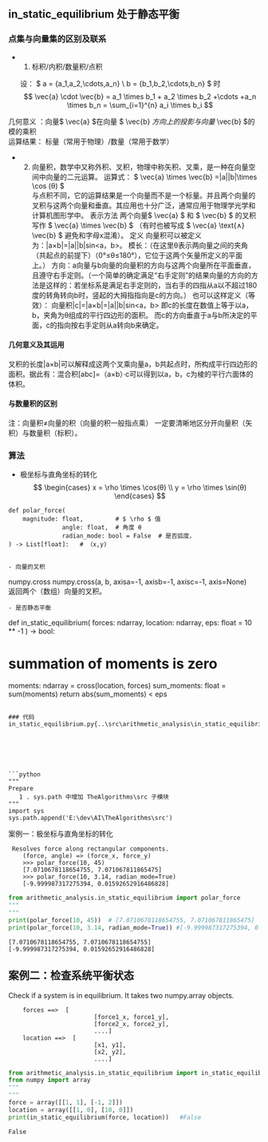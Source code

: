 ##   in_static_equilibrium 处于静态平衡

### 点集与向量集的区别及联系

- 1. 标积/内积/数量积/点积 <br>

  设：  $ a = {a_1,a_2,\cdots,a_n} \\
          b = {b_1,b_2,\cdots,b_n} 
        $ 时
  $$ 
    \vec{a} \cdot \vec{b}  
    = a_1 \times b_1 + a_2 \times b_2 +\cdots +a_n \times b_n 
    = \sum_{i=1}^{n} a_i  \times b_i
  $$

几何意义 ：向量$ \vec{a} $在向量 $ \vec{b} $方向上的投影与向量$ \vec{b} $的模的乘积 <br>
运算结果： 标量（常用于物理）/数量（常用于数学）

- 2. 向量积，数学中又称外积、叉积，物理中称矢积、叉乘，是一种在向量空间中向量的二元运算。
运算式： $ \vec{a} \times \vec{b} =|a||b|\times \cos (θ) $  <br>
与点积不同，它的运算结果是一个向量而不是一个标量。并且两个向量的叉积与这两个向量和垂直。其应用也十分广泛，通常应用于物理学光学和计算机图形学中。
表示方法
两个向量$ \vec{a} $ 和 $ \vec{b} $ 的叉积写作 $ \vec{a} \times \vec{b} $
（有时也被写成 $ \vec{a} \text{∧} \vec{b} $ 避免和字母x混淆）。
定义
向量积可以被定义为：|a×b|=|a||b|sin<a，b>。
模长：（在这里θ表示两向量之间的夹角（共起点的前提下）（0°≤θ≤180°），它位于这两个矢量所定义的平面上。）
方向：a向量与b向量的向量积的方向与这两个向量所在平面垂直，且遵守右手定则。（一个简单的确定满足“右手定则”的结果向量的方向的方法是这样的：若坐标系是满足右手定则的，当右手的四指从a以不超过180度的转角转向b时，竖起的大拇指指向是c的方向。）
也可以这样定义（等效）：
向量积|c|=|a×b|=|a||b|sin<a，b>
即c的长度在数值上等于以a，b，夹角为θ组成的平行四边形的面积。
而c的方向垂直于a与b所决定的平面，c的指向按右手定则从a转向b来确定。

#### 几何意义及其运用
叉积的长度|a×b|可以解释成这两个叉乘向量a，b共起点时，所构成平行四边形的面积。据此有：混合积[abc]=（a×b）·c可以得到以a，b，c为棱的平行六面体的体积。

#### 与数量积的区别
注：向量积≠向量的积（向量的积一般指点乘）
一定要清晰地区分开向量积（矢积）与数量积（标积）。

### 算法
- 极坐标与直角坐标的转化
$$ 
   \begin{cases}
      x = \rho \times \cos(θ) \\
      y = \rho \times \sin(θ) 
   \end{cases}
$$

```
def polar_force(
    magnitude: float,         # $ \rho $ 值
               angle: float,  # 角度 θ 
               radian_mode: bool = False  # 是否弧度，
) -> List[float]:   # （x,y)


- 向量的叉积
```
numpy.cross
numpy.cross(a, b, axisa=-1, axisb=-1, axisc=-1, axis=None)  
返回两个（数组）向量的叉积。
```
- 是否静态平衡
```
def in_static_equilibrium(
    forces: ndarray, 
    location: ndarray, 
    eps: float = 10 ** -1
) -> bool:

# summation of moments is zero
moments: ndarray = cross(location, forces)
sum_moments: float = sum(moments)
return abs(sum_moments) < eps

```

### 代码
in_static_equilibrium.py{..\src\arithmetic_analysis\in_static_equilibrium.py}

　　




```python
"""
Prepare
   1 . sys.path 中增加 TheAlgorithms\src 子模块
"""
import sys
sys.path.append('E:\dev\AI\TheAlgorithms\src')
```

案例一：极坐标与直角坐标的转化
```
 Resolves force along rectangular components.
    (force, angle) => (force_x, force_y)
    >>> polar_force(10, 45)
    [7.0710678118654755, 7.071067811865475]
    >>> polar_force(10, 3.14, radian_mode=True)
    [-9.999987317275394, 0.01592652916486828]
```


```python
from arithmetic_analysis.in_static_equilibrium import polar_force
"""
"""
print(polar_force(10, 45))  # [7.0710678118654755, 7.071067811865475]
print(polar_force(10, 3.14, radian_mode=True)) #[-9.999987317275394, 0.01592652916486828]
```

    [7.0710678118654755, 7.0710678118654755]
    [-9.999987317275394, 0.01592652916486828]
    

## 案例二：检查系统平衡状态
Check if a system is in equilibrium.
    It takes two numpy.array objects.
```
    forces ==>  [
                        [force1_x, force1_y],
                        [force2_x, force2_y],
                        ....]
    location ==>  [
                        [x1, y1],
                        [x2, y2],
                        ....]
```


```python
from arithmetic_analysis.in_static_equilibrium import in_static_equilibrium
from numpy import array
"""
"""
force = array([[1, 1], [-1, 2]])
location = array([[1, 0], [10, 0]])
print(in_static_equilibrium(force, location))   #False
```

    False
    


```python

```
